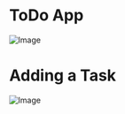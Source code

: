 # ToDo App

![Image](https://github.com/user-attachments/assets/139d3852-bc44-4550-a0f9-956f093423ee)

# Adding a Task
![Image](https://github.com/user-attachments/assets/5b13d5f8-8f2a-4f2e-9227-36830cb92599)
